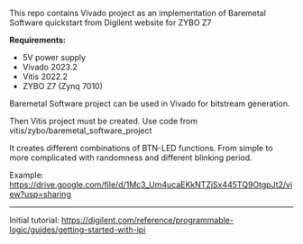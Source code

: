 This repo contains Vivado project as an implementation of Baremetal Software quickstart from Digilent website for ZYBO Z7

**Requirements:**
- 5V power supply 
- Vivado 2023.2 
- Vitis 2022.2 
- ZYBO Z7 (Zynq 7010)

Baremetal Software project can be used in Vivado for bitstream generation. 

Then Vitis project must be created. Use code from vitis/zybo/baremetal_software_project 

It creates different combinations of BTN-LED functions. 
From simple to more complicated with randomness and different blinking period.

Example: https://drive.google.com/file/d/1Mc3_Um4ucaEKkNTZjSx445TQ9OtgpJt2/view?usp=sharing

---

Initial tutorial: https://digilent.com/reference/programmable-logic/guides/getting-started-with-ipi 

